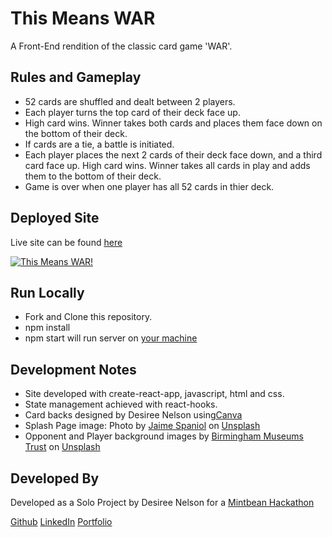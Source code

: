 # This Means WAR

A Front-End rendition of the classic card game 'WAR'.

## Rules and Gameplay

- 52 cards are shuffled and dealt between 2 players.
- Each player turns the top card of their deck face up.
- High card wins. Winner takes both cards and places them face down on the bottom of their deck.
- If cards are a tie, a battle is initiated.
- Each player places the next 2 cards of their deck face down, and a third card face up. High card wins. Winner takes all cards in play and adds them to the bottom of their deck.
- Game is over when one player has all 52 cards in thier deck.

## Deployed Site

Live site can be found [here](https://thismeanswar.netlify.app/)

[![This Means WAR!](https://i.postimg.cc/DZvS8N50/Screen-Shot-2021-08-02-at-9-45-29-AM.png)](https://postimg.cc/rdHVHQB2)

## Run Locally

- Fork and Clone this repository.
- npm install
- npm start will run server on [your machine](http://localhost:3000/)

## Development Notes

- Site developed with create-react-app, javascript, html and css.
- State management achieved with react-hooks.
- Card backs designed by Desiree Nelson using[Canva](https://Canva.com)
- Splash Page image: Photo by [Jaime Spaniol]("https://unsplash.com/@jaimespaniol?utm_source=unsplash&utm_medium=referral&utm_content=creditCopyText") on [Unsplash](https://unsplash.com/s/photos/battle?utm_source=unsplash&utm_medium=referral&utm_content=creditCopyText)
- Opponent and Player background images by [Birmingham Museums Trust](https://unsplash.com/@birminghammuseumstrust?utm_source=unsplash&utm_medium=referral&utm_content=creditCopyText) on [Unsplash](https://unsplash.com/s/photos/battle?utm_source=unsplash&utm_medium=referral&utm_content=creditCopyText)

## Developed By

Developed as a Solo Project by Desiree Nelson for a [Mintbean Hackathon](https://mintbean.io/meets?sort=upcoming)

[Github](https://github.com/Anzu4)
[LinkedIn](https://www.linkedin.com/in/desiree-nelson/)
[Portfolio](https://www.desireenelson.dev/)
